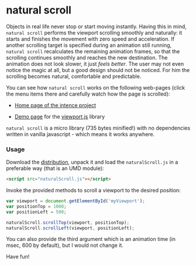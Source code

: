 
natural scroll
==============

Objects in real life never stop or start moving instantly. Having this
in mind, `natural scroll` performs the viewport scrolling smoothly and
naturally: it starts and finishes the movement with zero speed and
acceleration. If another scrolling target is specified during an
animation still running, `natural scroll` recalculates the remaining
animation frames, so that the scrolling continues smoothly and reaches
the new destination. The animation does not look slower, it just
*feels better*. The user may not even notice the magic at all, but a
good design should not be noticed. For him the scrolling becomes
natural, comfortable and predictable.

You can see how `natural scroll` works on the following web-pages
(click the menu items there and carefully watch how the page is
scrolled):

- [Home page of the intence project](http://asvd.github.io/intence)

- [Demo page](http://asvd.github.io/viewport/) for the
  [viewport.js](https://github.com/asvd/viewport) library

`natural scroll` is a micro library (735 bytes minified!) with no
dependencies written in vanilla javascript - which means it works
anywhere.


### Usage

Download the
[distribution](https://github.com/asvd/naturalScroll/releases/download/v0.1.0/naturalScroll-0.1.0.tar.gz),
unpack it and load the `naturalScroll.js` in a preferable way (that is
an UMD module):

```html
<script src="naturalScroll.js"></script>
```


Invoke the provided methods to scroll a viewport to the desired
position:

```js
var viewport = document.getElementById('myViewport');
var positionTop = 1000;
var positionLeft = 500;

naturalScroll.scrollTop(viewport, positionTop);
naturalScroll.scrollLeft(viewport, positionLeft);
```

You can also provide the third argument which is an animation time (in
msec, 600 by default), but I would not change it.

Have fun!


